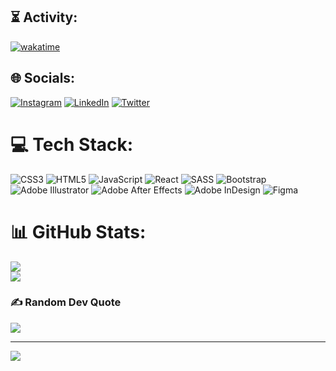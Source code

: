 ## ⏳ Activity:
[![wakatime](https://wakatime.com/badge/user/123f8b95-560d-4424-9cdb-be7a5fbcdcab.svg)](https://wakatime.com/@123f8b95-560d-4424-9cdb-be7a5fbcdcab)

## 🌐 Socials:
[![Instagram](https://img.shields.io/badge/Instagram-%23E4405F.svg?logo=Instagram&logoColor=white)](https://instagram.com/iqbaalna) [![LinkedIn](https://img.shields.io/badge/LinkedIn-%230077B5.svg?logo=linkedin&logoColor=white)](https://linkedin.com/in/muhammad-iqbal-maulana-82a916214/) [![Twitter](https://img.shields.io/badge/Twitter-%231DA1F2.svg?logo=Twitter&logoColor=white)](https://twitter.com/iqbalna_) 

# 💻 Tech Stack:
![CSS3](https://img.shields.io/badge/css3-%231572B6.svg?style=for-the-badge&logo=css3&logoColor=white) ![HTML5](https://img.shields.io/badge/html5-%23E34F26.svg?style=for-the-badge&logo=html5&logoColor=white) ![JavaScript](https://img.shields.io/badge/javascript-%23323330.svg?style=for-the-badge&logo=javascript&logoColor=%23F7DF1E) ![React](https://img.shields.io/badge/react-%2320232a.svg?style=for-the-badge&logo=react&logoColor=%2361DAFB) ![SASS](https://img.shields.io/badge/SASS-hotpink.svg?style=for-the-badge&logo=SASS&logoColor=white) ![Bootstrap](https://img.shields.io/badge/bootstrap-%23563D7C.svg?style=for-the-badge&logo=bootstrap&logoColor=white) ![Adobe Illustrator](https://img.shields.io/badge/adobeillustrator-%23FF9A00.svg?style=for-the-badge&logo=adobeillustrator&logoColor=white) ![Adobe After Effects](https://img.shields.io/badge/Adobe%20After%20Effects-9999FF.svg?style=for-the-badge&logo=Adobe%20After%20Effects&logoColor=white) ![Adobe InDesign](https://img.shields.io/badge/Adobe%20InDesign-49021F?style=for-the-badge&logo=adobeindesign&logoColor=white) 	![Figma](https://img.shields.io/badge/figma-%23F24E1E.svg?style=for-the-badge&logo=figma&logoColor=white)
# 📊 GitHub Stats:
![](https://github-readme-streak-stats.herokuapp.com/?user=iqbaalma&theme=react&hide_border=false)<br/>
![](https://github-readme-stats.vercel.app/api/top-langs/?username=iqbaalma&theme=react&hide_border=false&include_all_commits=true&count_private=true&layout=compact)

### ✍️ Random Dev Quote
![](https://quotes-github-readme.vercel.app/api?type=vetical&theme=tokyonight)

---
[![](https://visitcount.itsvg.in/api?id=iqbaalma&icon=5&color=0)](https://visitcount.itsvg.in)

<!-- Proudly created with GPRM ( https://gprm.itsvg.in ) -->
